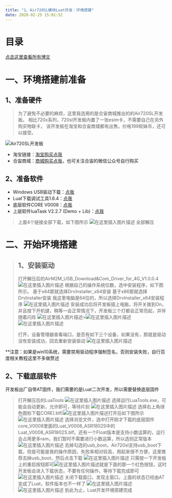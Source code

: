 ```yaml
---
title: "1、Air720SL模块Luat开发：环境搭建"
date: 2020-02-25 15:01:52
---
```


# 目录

[点击这里查看所有博文](https://blog.csdn.net/weixin_44570083/article/details/104285283)

# 一、环境搭建前准备

## 1、准备硬件

> 为了避免不必要的麻烦，这里我选用的是合宙商城推出的的Air720SL开发板。
> 相比720x系列，720sl开发板内置了一张esim卡，不需要自己在另外购买物联卡，
> 该开发板在淘宝和合宙商城都有出售。价格199软妹币，还可以接受。


![Air720SL开发板](https://img-blog.csdnimg.cn/20200212204008504.png?x-oss-process=image/watermark,type_ZmFuZ3poZW5naGVpdGk,shadow_10,text_aHR0cHM6Ly9ibG9nLmNzZG4ubmV0L3dlaXhpbl80NDU3MDA4Mw==,size_16,color_FFFFFF,t_70)

* 淘宝链接：[淘宝购买点我](https://item.taobao.com/item.htm?spm=a1z10.5-c.w4002-22403489719.51.3d727118bUwz0j&id=610853578601)
* 合宙商城：[商城购买点我](http://m.openluat.com/product/1192)，也可关注合宙的微信公众号自行购买

## 2、准备软件

* Windows USB驱动下载：[点我](http://www.openluat.com/Product/file/asr1802/AirM2M_USB_Download&Com_Driver_for_4G_V1.0.0.4.7z)
* Luat下载调试工具1.6.4：[点我](http://www.openluat.com/Product/file/asr1802/LuaTools%201.6.4_4G.7z)
* 底层软件CORE V0008：[点我](http://www.openluat.com/Product/file/asr1802s/core_V0008.zip)
* 上层软件luaTask V2.2.7 (Demo + Lib)：[点我](http://www.openluat.com/Product/file/asr1802/script_LuaTask_V2.2.7.zip)

> 上面4个链接全部下载，如下图所示
> ![在这里插入图片描述](https://img-blog.csdnimg.cn/20200212210602349.png)
> 全部解压

# 二、开始环境搭建

>  ## 1、安装驱动
>
>  打开解压后的AirM2M_USB_Download&Com_Driver_for_4G_V1.0.0.4
>  ![在这里插入图片描述](https://img-blog.csdnimg.cn/20200212211006986.png)
>  根据自己的操作系统位数，选中安装程序，如下图所示。
>  基于x64那就选择DrvInstaller_x64安装
>  基于x86那就选择DrvInstaller安装
>  我这里电脑是64位的，所以选择DrvInstaller_x64安装程序
>  ![在这里插入图片描述](https://img-blog.csdnimg.cn/20200212211325596.png)
>  安装成功后将开发板插上电脑，将开关拨到On，并且按下开机键，稍等一会正常情况下，开发板三个灯都会正常亮起，并伴随着闪烁
>  ![在这里插入图片描述](https://img-blog.csdnimg.cn/20200212212145553.png)>![在这里插入图片描述](https://img-blog.csdnimg.cn/20200212212058300.png)![在这里插入图片描述](https://img-blog.csdnimg.cn/20200212213241185.png?x-oss-process=image/watermark,type_ZmFuZ3poZW5naGVpdGk,shadow_10,text_aHR0cHM6Ly9ibG9nLmNzZG4ubmV0L3dlaXhpbl80NDU3MDA4Mw==,size_16,color_FFFFFF,t_70)
>
>  打开，设备管理器查看端口，是否有如下三个设备，如果没有，那就是驱动没有安装成功，回去重新安装驱动
>  ![在这里插入图片描述](https://img-blog.csdnimg.cn/20200212212243174.png)

**注意：如果是win10系统，需要禁用驱动程序强制签名，否则安装失败，自行百度相关教程这里不多做赘述

 ## 2、下载底层软件


 开发板出厂自带AT固件，我们需要的是Luat二次开发，所以需要替换底层固件

> 打开解压后的LuaTools
> ![在这里插入图片描述](https://img-blog.csdnimg.cn/20200212212708156.png?x-oss-process=image/watermark,type_ZmFuZ3poZW5naGVpdGk,shadow_10,text_aHR0cHM6Ly9ibG9nLmNzZG4ubmV0L3dlaXhpbl80NDU3MDA4Mw==,size_16,color_FFFFFF,t_70)
> 选择运行LuaTools.exe，可能会自动更新，允许即可，等待片刻
> ![在这里插入图片描述](https://img-blog.csdnimg.cn/20200212212944418.png?x-oss-process=image/watermark,type_ZmFuZ3poZW5naGVpdGk,shadow_10,text_aHR0cHM6Ly9ibG9nLmNzZG4ubmV0L3dlaXhpbl80NDU3MDA4Mw==,size_16,color_FFFFFF,t_70)
> 选择右上角绿色图标下载CORE(.blf)![在这里插入图片描述](https://img-blog.csdnimg.cn/20200212213333976.png)打开后如下图所示
> ![在这里插入图片描述](https://img-blog.csdnimg.cn/2020021221342430.png)
> 选择浏览文件，选中打开刚才下载的底层固件core_V0008里面的Luat_V0008_ASR1802S中的Luat_V0008_ASR1802S.blf。还有一个Float版本是支持小数运算的，运行会占用更多ram，我们暂时不需要进行小数运算，所以选则正常版本
> ![在这里插入图片描述](https://img-blog.csdnimg.cn/20200212213606704.png)
> 去掉勾选的usb_boot，Air720sl支持usb_boot下载，但是可能是我的操作原因，失败率相对较高，用起来很不方便，这里推荐去掉usb_boot，然后点击下载
> ![在这里插入图片描述](https://img-blog.csdnimg.cn/20200212213921600.png)
> 只需按一下开发板上的重启按钮即可![在这里插入图片描述](https://img-blog.csdnimg.cn/20200212214015907.png)就是下面的那一个红色按钮，这时开发板会进入下载状态，不要有任何操作，等待下载完成即可
> ![在这里插入图片描述](https://img-blog.csdnimg.cn/20200212214116698.png)
> 关闭下载窗口，发现主窗口，上面的状态已经由AT变成了Luat，软件版本也不一样了
> ![在这里插入图片描述](https://img-blog.csdnimg.cn/20200212214236967.png)![在这里插入图片描述](https://img-blog.csdnimg.cn/20200212214224975.png)
> 到此为止，Luat开发环境搭建完成